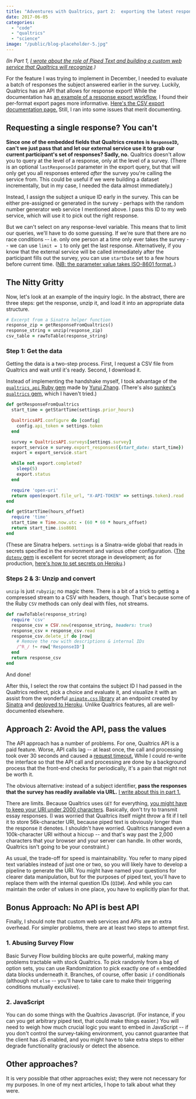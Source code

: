 ```yaml
---
title: "Adventures with Qualtrics, part 2:  exporting the latest response via API"
date: 2017-06-05
categories:
  - "code"
  - "qualtrics"
  - "science"
image: "/public/blog-placeholder-5.jpg"
---
```


_(In Part 1, [I wrote about the role of Piped Text and building a custom web service that Qualtrics will recognize](http://simon.podhajsky.net/blog/2017/qualtrics-1-custom-web-services-and-piped-text/).)_

For the feature I was trying to implement in December, I needed to evaluate a batch of responses the subject answered earlier in the survey. Luckily, Qualtrics has an API that allows for response export! While the documentation has [an example of a response export workflow](https://api.qualtrics.com/docs/response-exports), I found their per-format export pages more informative. [Here's the CSV export documentation page.](https://api.qualtrics.com/docs/csv) Still, I ran into some issues that merit documenting.

## Requesting a single response? You can't

**Since one of the embedded fields that Qualtrics creates is `ResponseID`, can't we just pass that and let our external service use it to grab our current participant's set of responses? Sadly, no.** Qualtrics doesn't allow you to query at the level of a response, only at the level of a survey. (There is an optional `lastResponseId` parameter in the export query, but that will only get you all responses entered _after_ the survey you're calling the service from. This could be useful if we were building a dataset incrementally, but in my case, I needed the data almost immediately.)

Instead, I assign the subject a unique ID early in the survey. This can be either pre-assigned or generated in the survey - perhaps with the random number generator web service I mentioned above. I pass this ID to my web service, which will use it to pick out the right response.

But we can't select on any response-level variable. This means that to limit our queries, we'll have to do some guessing. If we're sure that there are no race conditions -- i.e. only one person at a time only ever takes the survey -- we can use `limit = 1` to only get the last response. Alternatively, if you know that the external service will be called immediately after the participant fills out the survey, you can use `startDate` set to a few hours before current time. ([NB: the parameter value takes ISO-8601 format.](https://api.qualtrics.com/docs#date-format).)

## The Nitty Gritty

Now, let's look at an example of the inquiry logic. In the abstract, there are three steps: get the response, unzip it, and load it into an appropriate data structure.

```ruby
# Excerpt from a Sinatra helper function
response_zip = getResponseFromQualtrics()
response_string = unzip(response_zip)
csv_table = rawToTable(response_string)
```

### Step 1: Get the data

Getting the data is a two-step process. First, I request a CSV file from Qualtrics and wait until it's ready. Second, I download it.

Instead of implementing the handshake myself, I took advantage of the [`qualtrics_api` Ruby gem](https://github.com/CambridgeEducation/qualtrics_api) made by [Yurui Zhang](https://github.com/pallymore). (There's also [sunkev's `qualtrics` gem](https://github.com/sunkev/qualtrics), which I haven't tried.)

```ruby
def getResponseFromQualtrics
  start_time = getStartTime(settings.prior_hours)

  QualtricsAPI.configure do |config|
    config.api_token = settings.token
  end

  survey = QualtricsAPI.surveys[settings.survey]
  export_service = survey.export_responses({start_date: start_time})
  export = export_service.start

  while not export.completed?
    sleep(5)
    export.status
  end

  require 'open-uri'
  return open(export.file_url, "X-API-TOKEN" => settings.token).read
end

def getStartTime(hours_offset)
  require 'time'
  start_time = Time.now.utc - (60 * 60 * hours_offset)
  return start_time.iso8601
end
```

(These are Sinatra helpers. `settings` is a Sinatra-wide global that reads in secrets specified in the environment and various other configuration. ([The `dotenv` gem](https://github.com/bkeepers/dotenv) is excellent for secret storage in development; as for production, [here's how to set secrets on Heroku](https://devcenter.heroku.com/articles/config-vars).)

### Steps 2 & 3: Unzip and convert

`unzip` is just `rubyzip`; no magic there. There is a bit of a trick to getting a compressed stream to a CSV with headers, though. That's because some of the Ruby `CSV` methods can only deal with files, not streams.

```ruby
def rawToTable(response_string)
  require 'csv'
  response_csv = CSV.new(response_string, headers: true)
  response_csv = response_csv.read
  response_csv.delete_if do |row|
    # Remove the row with descriptions & internal IDs
    /^R_/ !~ row['ResponseID']
  end
  return response_csv
end
```

And done!

After this, I select the row that contains the subject ID I had passed in the Qualtrics redirect, pick a choice and evaluate it, and visualize it with an assist from the wonderful [`animate.css` library](https://github.com/daneden/animate.css) at an endpoint created by [Sinatra](http://www.sinatrarb.com/intro.html) and [deployed to Heroku](https://devcenter.heroku.com/articles/git). Unlike Qualtrics features, all are well-documented elsewhere.

## Approach 2: Avoid the API, pass the values

The API approach has a number of problems. For one, Qualtrics API is a paid feature. Worse, API calls lag -- at least once, the call and processing took over 30 seconds and caused a [request timeout.](https://devcenter.heroku.com/articles/request-timeout) While I could re-write the interface so that the API call and processing are done by a background process that the front-end checks for periodically, it's a pain that might not be worth it.

The obvious alternative: instead of a subject identifier, **pass the responses that the survey has readily available via URL.** [I write about this in part 1.](http://simon.podhajsky.net/blog/2017/qualtrics-1-custom-web-services-and-piped-text/)

There are limits. Because Qualtrics uses `GET` for everything, [you might have to keep your URI under 2000 characters](http://stackoverflow.com/a/417184/2114580). Basically, don't try to transmit essay responses. (I was worried that Qualtrics itself might throw a fit if I tell it to store 56k-character URI, because piped text is obviously longer than the response it denotes. I shouldn't have worried. Qualtrics managed even a 100k-character URI without a hiccup -- and that's way past the 2,000 characters that your browser and your server can handle. In other words, Qualtrics isn't going to be your constraint.)

As usual, the trade-off for speed is maintainability. You refer to many piped text variables instead of just one or two, so you will likely have to develop a pipeline to generate the URI. You might have named your questions for clearer data manipulation, but for the purposes of piped text, you'll have to replace them with the internal question IDs (`QID#`). And while you can maintain the order of values in one place, you have to explicitly plan for that.

## Bonus Approach: No API is best API

Finally, I should note that custom web services and APIs are an extra overhead. For simpler problems, there are at least two steps to attempt first.

### 1\. Abusing Survey Flow

Basic Survey Flow building blocks are quite powerful, making many problems tractable with stock Qualtrics. To pick randomly from a bag of option sets, you can use Randomization to pick exactly one of `n` embedded data blocks underneath it. Branches, of course, offer basic `if` conditionals (although not `else` -- you'll have to take care to make their triggering conditions mutually exclusive).

### 2\. JavaScript

You can do some things with the Qualtrics Javascript. (For instance, if you can you get arbitrary piped text, that could make things easier.) You will need to weigh how much crucial logic you want to embed in JavaScript -- if you don't control the survey-taking environment, you cannot guarantee that the client has JS enabled, and you might have to take extra steps to either degrade functionality graciously or detect the absence.

## Other approaches?

It is very possible that other approaches exist; they were not necessary for my purposes. In one of my next articles, I hope to talk about what they were.
